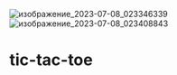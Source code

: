 ![изображение_2023-07-08_023346339](https://github.com/slakeer/tic-tac-toe/assets/82767726/ba58ee3f-96d8-4f4a-aaab-5635644fcd75)
![изображение_2023-07-08_023408843](https://github.com/slakeer/tic-tac-toe/assets/82767726/449c3d1c-5878-440c-9265-cdeefd1a46a7)
# tic-tac-toe
